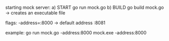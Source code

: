 starting mock server:
    a) START go run mock.go
    b) BUILD go build mock.go -> creates an executable file

flags:
    -address=:8000 -> default address :8081

example:
    go run mock.go -address:8000
    mock.exe -address:8000